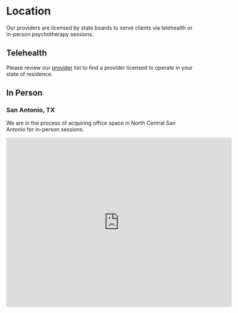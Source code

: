 # Location

Our providers are licensed by state boards to serve clients via telehealth or in-person psychotherapy sessions.

## Telehealth

Please review our [provider](providers.md) list to find a provider licensed to operate in your state of residence.

## In Person

### San Antonio, TX

We are in the process of acquiring office space in North Central San Antonio for in-person sessions.

<div class="google-map">
     <iframe src="https://www.google.com/maps/embed?pb=!1m14!1m12!1m3!1d5008.612064502143!2d-98.46383475274716!3d29.606315978697353!2m3!1f0!2f0!3f0!3m2!1i1024!2i768!4f13.1!5e1!3m2!1sen!2sus!4v1684766258471!5m2!1sen!2sus" width="600" height="450" style="border:0;" allowfullscreen="" loading="lazy" referrerpolicy="no-referrer-when-downgrade"></iframe>
</div>
